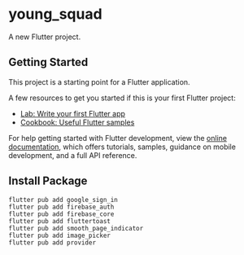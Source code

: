# young_squad

A new Flutter project.

## Getting Started

This project is a starting point for a Flutter application.

A few resources to get you started if this is your first Flutter project:

- [Lab: Write your first Flutter app](https://docs.flutter.dev/get-started/codelab)
- [Cookbook: Useful Flutter samples](https://docs.flutter.dev/cookbook)

For help getting started with Flutter development, view the
[online documentation](https://docs.flutter.dev/), which offers tutorials,
samples, guidance on mobile development, and a full API reference.

## Install Package
```
flutter pub add google_sign_in
flutter pub add firebase_auth
flutter pub add firebase_core
flutter pub add fluttertoast
flutter pub add smooth_page_indicator
flutter pub add image_picker
flutter pub add provider
```